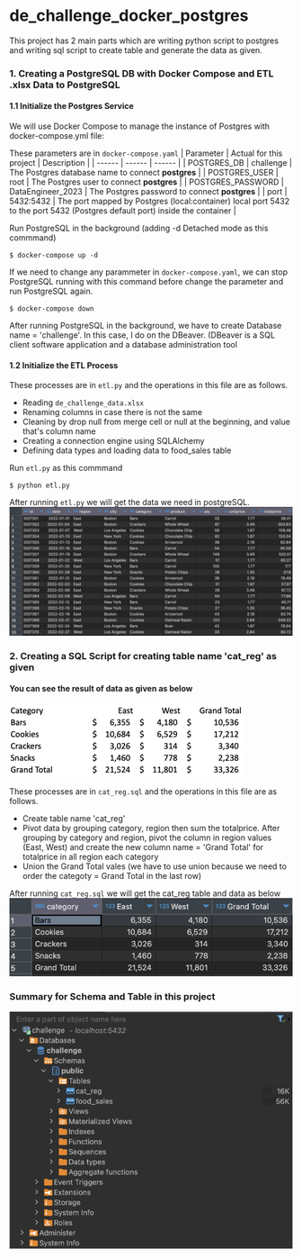 # de_challenge_docker_postgres
This project has 2 main parts which are writing python script to postgres and writing sql script to create table and generate the data as given.

### 1. Creating a PostgreSQL DB with Docker Compose and ETL .xlsx Data to PostgreSQL
#### 1.1 Initialize the Postgres Service
We will use Docker Compose to manage the instance of Postgres with docker-compose.yml file:

These parameters are in `docker-compose.yaml`
| Parameter | Actual for this project | Description |
| ------ | ------ | ------ |
| POSTGRES_DB | challenge | The Postgres database name to connect **postgres** |
| POSTGRES_USER | root | The Postgres user to connect **postgres** |
| POSTGRES_PASSWORD | DataEngineer_2023 | The Postgres password to connect **postgres** |
| port | 5432:5432 | The port mapped by Postgres (local:container) local port 5432 to the port 5432 (Postgres default port) inside the container |

Run PostgreSQL in the background (adding -d Detached mode as this commmand)
```
$ docker-compose up -d
```
If we need to change any parammeter in `docker-compose.yaml`, we can stop PostgreSQL running with this command before change the parameter and run PostgreSQL again.
```
$ docker-compose down
```
After running PostgreSQL in the background, we have to create Database name = 'challenge'. In this case, I do on the DBeaver. (DBeaver is a SQL client software application and a database administration tool

#### 1.2 Initialize the ETL Process
These processes are in `etl.py` and the operations in this file are as follows.
- Reading `de_challenge_data.xlsx`
- Renaming columns in case there is not the same
- Cleaning by drop null from merge cell or null at the beginning, and value that's column name
- Creating a connection engine using SQLAlchemy
- Defining data types and loading data to food_sales table

Run `etl.py` as this commmand
```
$ python etl.py
```

After running `etl.py` we will get the data we need in postgreSQL.
![](pictures/food_sales_data.png)

### 2. Creating a SQL Script for creating table name 'cat_reg' as given
#### You can see the result of data as given as below
![](pictures/cat_reg_data.png)

These processes are in `cat_reg.sql` and the operations in this file are as follows.
- Create table name 'cat_reg'
- Pivot data by grouping category, region then sum the totalprice. After grouping by category and region, pivot the column in region values (East, West) and create the new column name = 'Grand Total' for totalprice in all region each category
- Union the Grand Total vales (we have to use union because we need to order the categoty = Grand Total in the last row)

After running `cat_reg.sql` we will get the cat_reg table and data as below
![](pictures/cat_reg_sql.png)

### Summary for Schema and Table in this project
![](pictures/schema_and_table.png)
